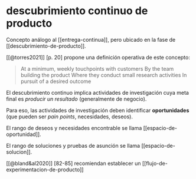 # descubrimiento continuo de producto
Concepto análogo al [[entrega-continua]], pero ubicado en la fase de [[descubrimiento-de-producto]].

[[@torres2021]] [p. 20] propone una definición operativa de este concepto:

> At a minimum, weekly touchpoints with customers By the team building the product Where they conduct small research activities In pursuit of a desired outcome 

El descubrimiento continuo implica actividades de investigación cuya meta final es *producir un resultado* (generalmente de negocio).

Para eso, las actividades de investigación deben identificar **oportunidades** (que pueden ser *pain points*, necesidades, deseos).

El rango de deseos y necesidades encontrable se llama [[espacio-de-oportunidad]].

El rango de soluciones y pruebas de asunción se llama [[espacio-de-solucion]].

[[@bland&al2020]] [82-85] recomiendan establecer un [[flujo-de-experimentacion-de-producto]]
